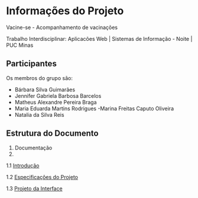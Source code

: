 # Informações do Projeto

Vacine-se - Acompanhamento de vacinações

Trabalho Interdisciplinar: Aplicacões Web | Sistemas de Informação - Noite | PUC Minas 

## Participantes

Os membros do grupo são:
- Bárbara Silva Guimarães
- Jennifer Gabriela Barbosa Barcelos
- Matheus Alexandre Pereira Braga
- Maria Eduarda Martins Rodrigues
-Marina Freitas Caputo Oliveira
- Natalia da Silva Reis

## Estrutura do Documento

1. Documentação
2. 
1.1 [Introdução](1-Introdução.md)
   
1.2 [Especificações do Projeto](2-Especificações.md)

1.3 [Projeto da Interface](3-Interface.md)
